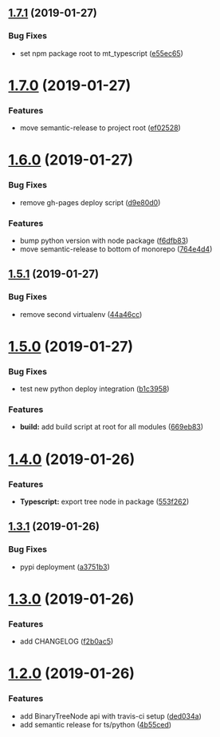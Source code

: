 ## [1.7.1](https://github.com/justindujardin/mathtastic/compare/v1.7.0...v1.7.1) (2019-01-27)


### Bug Fixes

* set npm package root to mt_typescript ([e55ec65](https://github.com/justindujardin/mathtastic/commit/e55ec65))

# [1.7.0](https://github.com/justindujardin/mathtastic/compare/v1.6.0...v1.7.0) (2019-01-27)


### Features

* move semantic-release to project root ([ef02528](https://github.com/justindujardin/mathtastic/commit/ef02528))

# [1.6.0](https://github.com/justindujardin/mathtastic/compare/v1.5.1...v1.6.0) (2019-01-27)


### Bug Fixes

* remove gh-pages deploy script ([d9e80d0](https://github.com/justindujardin/mathtastic/commit/d9e80d0))


### Features

* bump python version with node package ([f6dfb83](https://github.com/justindujardin/mathtastic/commit/f6dfb83))
* move semantic-release to bottom of monorepo ([764e4d4](https://github.com/justindujardin/mathtastic/commit/764e4d4))

## [1.5.1](https://github.com/justindujardin/mathtastic/compare/v1.5.0...v1.5.1) (2019-01-27)


### Bug Fixes

* remove second virtualenv ([44a46cc](https://github.com/justindujardin/mathtastic/commit/44a46cc))

# [1.5.0](https://github.com/justindujardin/mathtastic/compare/v1.4.0...v1.5.0) (2019-01-27)


### Bug Fixes

* test new python deploy integration ([b1c3958](https://github.com/justindujardin/mathtastic/commit/b1c3958))


### Features

* **build:** add build script at root for all modules ([669eb83](https://github.com/justindujardin/mathtastic/commit/669eb83))

# [1.4.0](https://github.com/justindujardin/mathtastic/compare/v1.3.1...v1.4.0) (2019-01-26)


### Features

* **Typescript:** export tree node in package ([553f262](https://github.com/justindujardin/mathtastic/commit/553f262))

## [1.3.1](https://github.com/justindujardin/mathtastic/compare/v1.3.0...v1.3.1) (2019-01-26)


### Bug Fixes

* pypi deployment ([a3751b3](https://github.com/justindujardin/mathtastic/commit/a3751b3))

# [1.3.0](https://github.com/justindujardin/mathtastic/compare/v1.2.0...v1.3.0) (2019-01-26)


### Features

* add CHANGELOG ([f2b0ac5](https://github.com/justindujardin/mathtastic/commit/f2b0ac5))

# [1.2.0](https://github.com/justindujardin/mathtastic/compare/v1.1.0...v1.2.0) (2019-01-26)


### Features

* add BinaryTreeNode api with travis-ci setup ([ded034a](https://github.com/justindujardin/mathtastic/commit/ded034a))
* add semantic release for ts/python ([4b55ced](https://github.com/justindujardin/mathtastic/commit/4b55ced))
